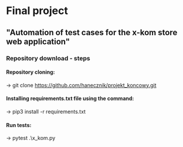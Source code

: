 # Final project
## "Automation of test cases for the x-kom store web application"


### Repository download - steps

#### Repository cloning:
 -> git clone https://github.com/hanecznik/projekt_koncowy.git
 
#### Installing **requirements.txt** file using the command:
 -> pip3 install -r requirements.txt
 
#### Run tests:
 -> pytest .\x_kom.py
